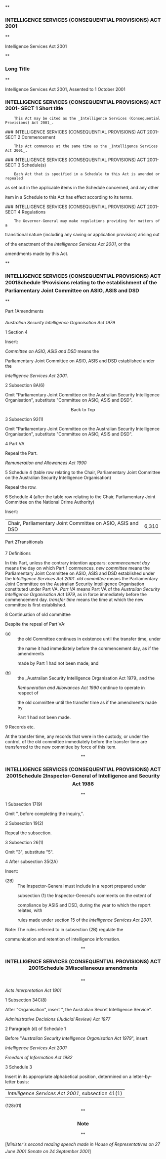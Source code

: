 **

###  INTELLIGENCE SERVICES (CONSEQUENTIAL PROVISIONS) ACT 2001 
**




Intelligence Services Act 2001

**

###  Long Title 
**




Intelligence Services Act 2001,
Assented to 1 October 2001

###  INTELLIGENCE SERVICES (CONSEQUENTIAL PROVISIONS) ACT 2001- SECT 1  Short title 
<dl compact="">

		This Act may be cited as the _Intelligence Services (Consequential Provisions) Act 2001_.

 </dl>
###  INTELLIGENCE SERVICES (CONSEQUENTIAL PROVISIONS) ACT 2001- SECT 2  Commencement 
<dl compact="">

		This Act commences at the same time as the _Intelligence Services Act 2001_.

 </dl>
###  INTELLIGENCE SERVICES (CONSEQUENTIAL PROVISIONS) ACT 2001- SECT 3  Schedule(s) 
<dl compact="">

		Each Act that is specified in a Schedule to this Act is amended or repealed

as set out in the applicable items in the Schedule concerned, and any other

item in a Schedule to this Act has effect according to its terms.

 </dl>
###  INTELLIGENCE SERVICES (CONSEQUENTIAL PROVISIONS) ACT 2001- SECT 4  Regulations 
<dl compact="">

		The Governor-General may make regulations providing for matters of a

transitional nature (including any saving or application provision) arising out

of the enactment of the _Intelligence Services Act 2001_, or the

amendments made by this Act.

 </dl>
**

###  INTELLIGENCE SERVICES (CONSEQUENTIAL PROVISIONS) ACT 2001Schedule&#160;1&#151;Provisions relating to the establishment of the Parliamentary Joint Committee on ASIO, ASIS and DSD 
**

Part&#160;1&#151;Amendments

_Australian Security Intelligence Organisation Act 1979_

1
  Section&#160;4

 Insert:

<def><dl compact=""><dl compact="">

_Committee on ASIO, ASIS_ _and DSD_ means the

Parliamentary Joint Committee on ASIO, ASIS and DSD established under the

_Intelligence Services Act 2001_.

 </dl></dl>

2
  Subsection 8A(6)

 Omit "Parliamentary Joint Committee on the Australian Security Intelligence Organisation", substitute "Committee on ASIO, ASIS and DSD".

<center>Back to Top</center>

3
  Subsection 92(1)

 Omit "Parliamentary Joint Committee on the Australian Security Intelligence Organisation", substitute "Committee on ASIO, ASIS and DSD".

4
  Part&#160;VA

 Repeal the Part. 

_Remuneration and Allowances Act 1990_

5
  Schedule&#160;4 (table row relating to the Chair, Parliamentary 
Joint Committee on the Australian Security Intelligence Organisation)

Repeal the row.

6
  Schedule&#160;4 (after the table row relating to the Chair, 
Parliamentary Joint Committee on the National Crime Authority)

Insert:

<table><tr align="left">
  <td colspan="1" align="left">
    <div>Chair, Parliamentary Joint Committee on ASIO, ASIS and DSD</div>

  </td>
  <td colspan="1" align="left">
    <div>6,310</div>

  </td>
</tr></table>

<part>Part&#160;2&#151;Transitionals

7
  Definitions

 In this Part, unless the contrary intention appears:
 _commencement day_ means the day on which Part&#160;1 commences.
 _new committee_ means the Parliamentary Joint Committee on ASIO, ASIS and DSD established under the _Intelligence Services Act 2001_.
 _old committee_ means the Parliamentary Joint Committee on the Australian Security Intelligence Organisation constituted under Part&#160;VA.
 _Part VA_ means Part&#160;VA of the _Australian Security Intelligence Organisation Act 1979_, as in force immediately before the commencement day.
 _transfer time_ means the time at which the new committee is first established.

8
  Continuation of old committee

 Despite the repeal of Part&#160;VA:

<dl compact=""><dl compact=""><dl compact="">

<dt>(a)</dt><dd>the old Committee continues in existence until the transfer time, under

the name it had immediately before the commencement day, as if the amendments

made by Part&#160;1 had not been made; and</dd>

<dt>(b)</dt><dd>the _Australian Security Intelligence Organisation Act 1979_ and the

_Remuneration and Allowances Act 1990_ continue to operate in respect of

the old committee until the transfer time as if the amendments made by

Part&#160;1 had not been made.

</dd>

</dl></dl></dl>

9
  Records etc.

 At the transfer time, any records that were in the custody, or under the control, of the old committee immediately before the transfer time are transferred to the new committee by force of this item.

<center>**

###  INTELLIGENCE SERVICES (CONSEQUENTIAL PROVISIONS) ACT 2001Schedule&#160;2&#151;Inspector-General of Intelligence and Security Act 1986 
**</center>

1
  Subsection 17(9)

 Omit ", before completing the inquiry,".

2
  Subsection 19(2)

 Repeal the subsection.

3
  Subsection 26(1)

 Omit "3", substitute "5".

4
  After subsection 35(2A)

 Insert:

<dl compact=""><dl compact="">

<dt>(2B)</dt><dd>The Inspector-General must include in a report prepared under

subsection&#160;(1) the Inspector-General's comments on the extent of

compliance by ASIS and DSD, during the year to which the report relates, with

rules made under section&#160;15 of the _Intelligence Services Act 2001_.

</dd> </dl></dl>

<dl compact=""><dl compact="">

Note:	The rules referred to in subsection&#160;(2B) regulate the

communication and retention of intelligence information.

 </dl></dl>

<center>**

###  INTELLIGENCE SERVICES (CONSEQUENTIAL PROVISIONS) ACT 2001Schedule&#160;3&#151;Miscellaneous amendments 
**</center>

_Acts Interpretation Act 1901_

1
  Subsection 34C(8)

 After "Organisation", insert ", the Australian Secret Intelligence Service". 

_Administrative Decisions (Judicial Review) Act 1977_

2
  Paragraph&#160;(d) of Schedule&#160;1

 Before "_Australian Security Intelligence Organisation Act 1979_", insert:

<dl compact=""><dl compact=""><dl compact="">

_Intelligence Services Act 2001_

</dl></dl></dl>

_Freedom of Information Act 1982_

3
  Schedule&#160;3

 Insert in its appropriate alphabetical position, determined on a letter-by-letter basis:

<table><tr align="left">
  <td colspan="1" align="left">
    <div><i>Intelligence Services Act 2001</i>, subsection 41(1)</div>

  </td>
</tr></table>(128/01)
   <center>**

###  Note 
**</center> [_Minister&apos;s second reading speech made in_
 _House of Representatives on 27 June 2001_
 _Senate on 24 September 2001_] 

</part>

</def>


